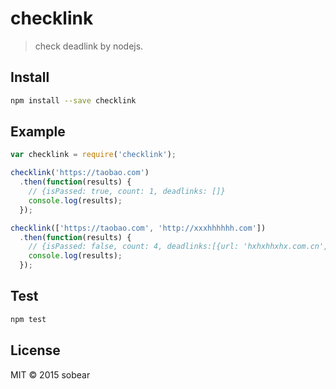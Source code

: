 # checklink

> check deadlink by nodejs.

## Install

```bash
npm install --save checklink
```

## Example

```javascript
var checklink = require('checklink');

checklink('https://taobao.com')
  .then(function(results) {
    // {isPassed: true, count: 1, deadlinks: []}
    console.log(results);
  });

checklink(['https://taobao.com', 'http://xxxhhhhhh.com'])
  .then(function(results) {
    // {isPassed: false, count: 4, deadlinks:[{url: 'hxhxhhxhx.com.cn', code: 400, message: 'Bad Request'}]}
    console.log(results);
  });
```

## Test

```bash
npm test
```

## License

MIT &copy; 2015 sobear
